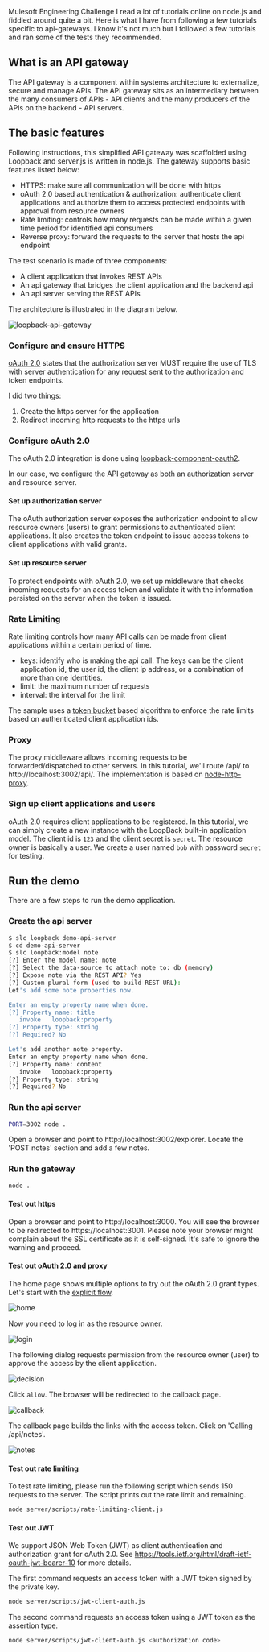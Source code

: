 Mulesoft Engineering Challenge
I read a lot of tutorials online on node.js and fiddled around quite a bit. Here is what I have from following a few tutorials specific to api-gateways. I know it's not much but I followed a few tutorials and ran some of the tests they recommended.

## What is an API gateway

The API gateway is a component within systems architecture to externalize, 
secure and manage APIs.  The API gateway sits as an intermediary between the 
many consumers of APIs - API clients  and the many producers of the APIs on the
backend - API servers. 

## The basic features

Following instructions, this simplified API gateway was scaffolded using Loopback and server.js is written in node.js.
The gateway supports basic features listed below:

- HTTPS: make sure all communication will be done with https
- oAuth 2.0 based authentication & authorization: authenticate client 
applications and authorize them to access protected endpoints with approval from
resource owners
- Rate limiting: controls how many requests can be made within a given time 
period for identified api consumers 
- Reverse proxy: forward the requests to the server that hosts the api endpoint

The test scenario is made of three components:
 
- A client application that invokes REST APIs
- An api gateway that bridges the client application and 
the backend api 
- An api server serving the REST APIs 
 
The architecture is illustrated in the diagram below.

![loopback-api-gateway](loopback-api-gateway.png)

### Configure and ensure HTTPS

[oAuth 2.0](http://tools.ietf.org/html/rfc6749#section-10.9) states that the 
authorization server MUST require the use of TLS with server authentication for
any request sent to the authorization and token endpoints.

I did two things:
1. Create the https server for the application
2. Redirect incoming http requests to the https urls

### Configure oAuth 2.0

The oAuth 2.0 integration is done using [loopback-component-oauth2](https://github.com/strongloop/loopback-component-oauth2).

In our case, we configure the API gateway as both an authorization server and 
resource server.

#### Set up authorization server

The oAuth authorization server exposes the authorization endpoint to allow 
resource owners (users) to grant permissions to authenticated client 
applications. It also creates the token endpoint to issue access tokens to client
applications with valid grants.

#### Set up resource server

To protect endpoints with oAuth 2.0, we set up middleware that checks incoming 
requests for an access token and validate it with the information persisted on
the server when the token is issued.

### Rate Limiting

Rate limiting controls how many API calls can be made from client applications 
within a certain period of time.

- keys: identify who is making the api call. The keys can be the client application
id, the user id, the client ip address, or a combination of more than one identities.
- limit: the maximum number of requests
- interval: the interval for the limit

The sample uses a [token bucket](http://en.wikipedia.org/wiki/Token_bucket) based
algorithm to enforce the rate limits based on authenticated client application ids.

### Proxy

The proxy middleware allows incoming requests to be forwarded/dispatched to 
other servers. In this tutorial, we'll route /api/ to http://localhost:3002/api/.
The implementation is based on [node-http-proxy](https://github.com/nodejitsu/node-http-proxy).

### Sign up client applications and users 

oAuth 2.0 requires client applications to be registered. In this tutorial, we
can simply create a new instance with the LoopBack built-in application model. 
The client id is `123` and the client secret is `secret`. The resource owner is
basically a user. We create a user named `bob` with password `secret` for testing.

## Run the demo

There are a few steps to run the demo application.

### Create the api server

```sh
$ slc loopback demo-api-server
$ cd demo-api-server
$ slc loopback:model note
[?] Enter the model name: note
[?] Select the data-source to attach note to: db (memory)
[?] Expose note via the REST API? Yes
[?] Custom plural form (used to build REST URL): 
Let's add some note properties now.

Enter an empty property name when done.
[?] Property name: title
   invoke   loopback:property
[?] Property type: string
[?] Required? No

Let's add another note property.
Enter an empty property name when done.
[?] Property name: content
   invoke   loopback:property
[?] Property type: string
[?] Required? No
```

### Run the api server

```sh
PORT=3002 node .
```

Open a browser and point to http://localhost:3002/explorer. Locate the 'POST notes'
section and add a few notes.

### Run the gateway

```sh
node .
```

#### Test out https

Open a browser and point to http://localhost:3000. You will see the browser to
be redirected to https://localhost:3001. Please note your browser might complain
about the SSL certificate as it is self-signed. It's safe to ignore the warning 
and proceed.

#### Test out oAuth 2.0 and proxy

The home page shows multiple options to try out the oAuth 2.0 grant types. Let's
start with the [explicit flow](http://tools.ietf.org/html/rfc6749#section-4.2).

![home](home.png)

Now you need to log in as the resource owner.

![login](login.png)

The following dialog requests permission from the resource owner (user) to approve
the access by the client application.

![decision](decision.png)

Click `allow`. The browser will be redirected to the callback page.

![callback](callback.png)

The callback page builds the links with the access token. Click on 'Calling /api/notes'.

![notes](notes.png)


#### Test out rate limiting

To test rate limiting, please run the following script which sends 150 requests
to the server. The script prints out the rate limit and remaining. 
```sh
node server/scripts/rate-limiting-client.js
```

#### Test out JWT

We support JSON Web Token (JWT) as client authentication and authorization grant
for oAuth 2.0. See https://tools.ietf.org/html/draft-ietf-oauth-jwt-bearer-10 
for more details.

The first command requests an access token with a JWT token signed by the private
key.

```sh
node server/scripts/jwt-client-auth.js
```
The second command requests an access token using a JWT token as the assertion
type.

```sh
node server/scripts/jwt-client-auth.js <authorization code>
```

